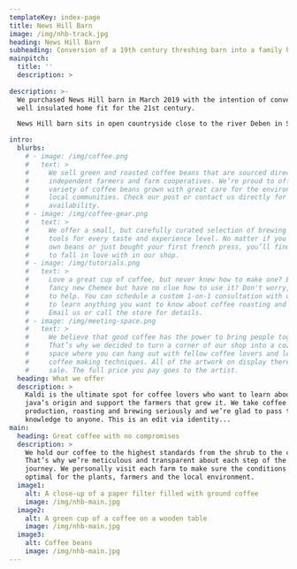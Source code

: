 ```yaml
---
templateKey: index-page
title: News Hill Barn
image: /img/nhb-track.jpg
heading: News Hill Barn
subheading: Conversion of a 19th century threshing barn into a family home
mainpitch:
  title: ''
  description: >
    
description: >-
  We purchased News Hill barn in March 2019 with the intention of converting it into a 
  well insulated home fit for the 21st century. 

  News Hill barn sits in open countryside close to the river Deben in Suffolk. It was built around 1890

intro:
  blurbs:
    # - image: /img/coffee.png
    #   text: >
    #     We sell green and roasted coffee beans that are sourced directly from
    #     independent farmers and farm cooperatives. We’re proud to offer a
    #     variety of coffee beans grown with great care for the environment and
    #     local communities. Check our post or contact us directly for current
    #     availability.
    # - image: /img/coffee-gear.png
    #   text: >
    #     We offer a small, but carefully curated selection of brewing gear and
    #     tools for every taste and experience level. No matter if you roast your
    #     own beans or just bought your first french press, you’ll find a gadget
    #     to fall in love with in our shop.
    # - image: /img/tutorials.png
    #   text: >
    #     Love a great cup of coffee, but never knew how to make one? Bought a
    #     fancy new Chemex but have no clue how to use it? Don't worry, we’re here
    #     to help. You can schedule a custom 1-on-1 consultation with our baristas
    #     to learn anything you want to know about coffee roasting and brewing.
    #     Email us or call the store for details.
    # - image: /img/meeting-space.png
    #   text: >
    #     We believe that good coffee has the power to bring people together.
    #     That’s why we decided to turn a corner of our shop into a cozy meeting
    #     space where you can hang out with fellow coffee lovers and learn about
    #     coffee making techniques. All of the artwork on display there is for
    #     sale. The full price you pay goes to the artist.
  heading: What we offer
  description: >
    Kaldi is the ultimate spot for coffee lovers who want to learn about their
    java’s origin and support the farmers that grew it. We take coffee
    production, roasting and brewing seriously and we’re glad to pass that
    knowledge to anyone. This is an edit via identity...
main:
  heading: Great coffee with no compromises
  description: >
    We hold our coffee to the highest standards from the shrub to the cup.
    That’s why we’re meticulous and transparent about each step of the coffee’s
    journey. We personally visit each farm to make sure the conditions are
    optimal for the plants, farmers and the local environment.
  image1:
    alt: A close-up of a paper filter filled with ground coffee
    image: /img/nhb-main.jpg
  image2:
    alt: A green cup of a coffee on a wooden table
    image: /img/nhb-main.jpg
  image3:
    alt: Coffee beans
    image: /img/nhb-main.jpg
---
```

